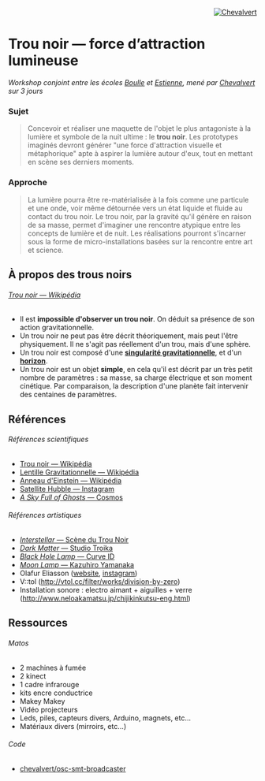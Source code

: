 <p align="right">
  <a href="http://chevalvert.fr/">
    <img src="https://avatars0.githubusercontent.com/u/7009492?v=3&s=75&raw=true" alt="Chevalvert">
  </a>
</p>

# Trou noir — force d’attraction lumineuse

*Workshop conjoint entre les écoles [Boulle](http://www.ecole-boulle.org/) et [Estienne](http://www.ecole-estienne.paris/), mené par [Chevalvert](http://chevalvert.fr/) sur 3 jours*


### Sujet
> Concevoir et réaliser une maquette de l'objet le plus antagoniste à la lumière et symbole de la nuit ultime : le **trou noir**. Les prototypes imaginés devront générer "une force d'attraction visuelle et métaphorique" apte à aspirer la lumière autour d'eux, tout en mettant en scène ses derniers moments.

### Approche
> La lumière pourra être re-matérialisée à la fois comme une particule et une onde, voir même détournée vers un état liquide et fluide au contact du trou noir. Le trou noir, par la gravité qu'il génère en raison de sa masse, permet d'imaginer une rencontre atypique entre les concepts de lumière et de nuit. Les réalisations pourront s'incarner sous la forme de micro-installations basées sur la rencontre entre art et science.


## À propos des trous noirs
###### [Trou noir — Wikipédia](https://fr.wikipedia.org/wiki/Trou_noir)
- Il est **impossible d'observer un trou noir**. On déduit sa présence de son action gravitationnelle.
- Un trou noir ne peut pas être décrit théoriquement, mais peut l'être physiquement. Il ne s'agit pas réellement d'un trou, mais d'une sphère.
- Un trou noir est composé d'une [**singularité gravitationnelle**](https://fr.wikipedia.org/wiki/Singularit%C3%A9_gravitationnelle), et d'un [**horizon**](https://fr.wikipedia.org/wiki/Horizon_(trou_noir)).
- Un trou noir est un objet **simple**, en cela qu'il est décrit par un très petit nombre de paramètres : sa masse, sa charge électrique et son moment cinétique. Par comparaison, la description d'une planète fait intervenir des centaines de paramètres. 


## Références
###### Références scientifiques
- [Trou noir — Wikipédia](https://fr.wikipedia.org/wiki/Trou_noir)
- [Lentille Gravitationnelle — Wikipédia](https://fr.wikipedia.org/wiki/Lentille_gravitationnelle)
- [Anneau d'Einstein — Wikipédia](https://fr.wikipedia.org/wiki/Anneau_d%27Einstein)
- [Satellite Hubble — Instagram](https://www.instagram.com/hubble_space/)
- [*A Sky Full of Ghosts* — Cosmos](https://en.wikipedia.org/wiki/A_Sky_Full_of_Ghosts)

###### Références artistiques
- [*Interstellar* — Scène du Trou Noir](https://www.youtube.com/watch?v=YdSz12Glhlw)
- [*Dark Matter* — Studio Troika](http://troika.uk.com/work/dark-matter-art-basel-unlimited/)
- [*Black Hole Lamp* — Curve ID](http://www.designboom.com/design/curve-id-black-hole-lamp-dario-narvaez-anthony-baxter-11-24-2016/)
- [*Moon Lamp* — Kazuhiro Yamanaka](http://www.designboom.com/design/kazuhiro-yamanaka-collapsible-moon-lamp-11-23-2016/)
- Olafur Eliasson ([website](http://olafureliasson.net/archive/artwork), [instagram](https://www.instagram.com/studioolafureliasson/))
- V::tol (http://vtol.cc/filter/works/division-by-zero)
- Installation sonore : electro aimant + aiguilles + verre (http://www.neloakamatsu.jp/chijikinkutsu-eng.html)

## Ressources
###### Matos
- 2 machines à fumée
- 2 kinect
- 1 cadre infrarouge
- kits encre conductrice
- Makey Makey
- Vidéo projecteurs
- Leds, piles, capteurs divers, Arduino, magnets, etc...
- Matériaux divers (mirroirs, etc...)

###### Code
- [chevalvert/osc-smt-broadcaster](https://github.com/chevalvert/osc-smt-broadcaster)
